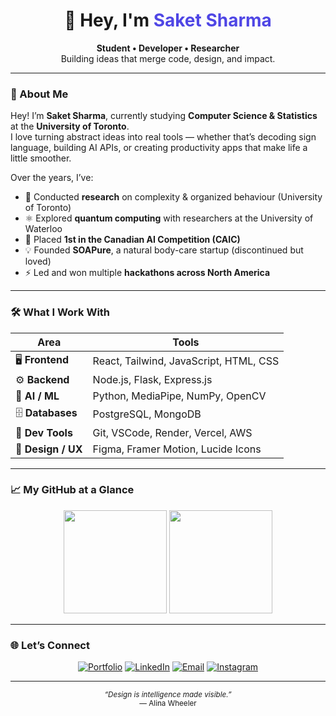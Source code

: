 <!-- Centered Header -->
<h1 align="center">👋 Hey, I'm <span style="color:#4F46E5;">Saket Sharma</span></h1>
<p align="center">
  <b>Student • Developer • Researcher</b><br>
  Building ideas that merge code, design, and impact.
</p>

---

### 🧭 About Me

Hey! I’m **Saket Sharma**, currently studying **Computer Science & Statistics** at the **University of Toronto**.  
I love turning abstract ideas into real tools — whether that’s decoding sign language, building AI APIs, or creating productivity apps that make life a little smoother.

Over the years, I’ve:
- 🔬 Conducted **research** on complexity & organized behaviour (University of Toronto)  
- ⚛️ Explored **quantum computing** with researchers at the University of Waterloo  
- 🥇 Placed **1st in the Canadian AI Competition (CAIC)**  
- 💡 Founded **SOAPure**, a natural body-care startup (discontinued but loved)  
- ⚡ Led and won multiple **hackathons across North America**

---

### 🛠️ What I Work With

<div align="center">

| Area | Tools |
|------|-------|
| 🖥️ **Frontend** | React, Tailwind, JavaScript, HTML, CSS |
| ⚙️ **Backend** | Node.js, Flask, Express.js |
| 🧠 **AI / ML** | Python, MediaPipe, NumPy, OpenCV |
| 🗄️ **Databases** | PostgreSQL, MongoDB |
| 🧰 **Dev Tools** | Git, VSCode, Render, Vercel, AWS |
| 🎨 **Design / UX** | Figma, Framer Motion, Lucide Icons |

</div>

---

### 📈 My GitHub at a Glance

<div align="center">
  
  <img src="https://github-readme-stats.vercel.app/api?username=sakets-dev&show_icons=true&theme=tokyonight&hide_border=true&count_private=true&include_all_commits=true" height="165" />
  <img src="https://github-readme-stats.vercel.app/api/top-langs/?username=sakets-dev&layout=compact&theme=tokyonight&hide_border=true" height="165" />

</div>

---

### 🌐 Let’s Connect

<div align="center">
  
[![Portfolio](https://img.shields.io/badge/Portfolio-111827?style=for-the-badge&logo=vercel&logoColor=white)](https://sakets-dev.github.io/website)
[![LinkedIn](https://img.shields.io/badge/LinkedIn-0A66C2?style=for-the-badge&logo=linkedin&logoColor=white)](https://linkedin.com/in/saket-sharma-3a37871a7)
[![Email](https://img.shields.io/badge/Email-2563EB?style=for-the-badge&logo=gmail&logoColor=white)](mailto:saketshar04@gmail.com)
[![Instagram](https://img.shields.io/badge/Instagram-DB2777?style=for-the-badge&logo=instagram&logoColor=white)](https://instagram.com/saket.s4)

</div>

---

<div align="center">
  
<sub><i>“Design is intelligence made visible.”</i></sub>  
<sub>— Alina Wheeler</sub>  

</div>
